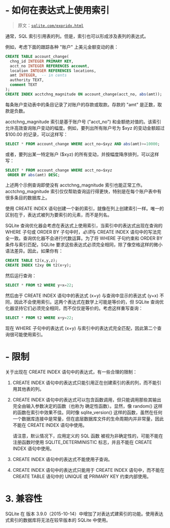# -   如何在表达式上使用索引

> 原文：[`sqlite.com/expridx.html`](https://sqlite.com/expridx.html)

通常，SQL 索引引用表的列。但是，索引也可以形成涉及表列的表达式。

例如，考虑下面的跟踪各种 "账户" 上美元金额变动的表：

```sql
CREATE TABLE account_change(
  chng_id INTEGER PRIMARY KEY,
  acct_no INTEGER REFERENCES account,
  location INTEGER REFERENCES locations,
  amt INTEGER,  -- in cents
  authority TEXT,
  comment TEXT
);
CREATE INDEX acctchng_magnitude ON account_change(acct_no, abs(amt));

```

每条账户变动表中的条目记录了对账户的存款或取款。存款的 "amt" 是正数，取款是负数。

acctchng_magnitude 索引是基于账户号 ("acct_no") 和金额绝对值的。该索引允许高效查询账户变动的幅度。例如，要列出所有账户号为 $xyz 的变动金额超过 $100.00 的记录，可以这样写：

```sql
SELECT * FROM account_change WHERE acct_no=$xyz AND abs(amt)>=10000;

```

或者，要列出某一特定账户 ($xyz) 的所有变动，并按幅度降序排列，可以这样写：

```sql
SELECT * FROM account_change WHERE acct_no=$xyz
 ORDER BY abs(amt) DESC;

```

上述两个示例查询即使没有 acctchng_magnitude 索引也能正常工作。acctchng_magnitude 索引仅仅帮助查询运行得更快，特别是在每个账户表中有很多条目的数据库上。

使用 CREATE INDEX 语句创建一个新的索引，就像在列上创建索引一样。唯一的区别在于，表达式被列为要索引的元素，而不是列名。

SQLite 查询优化器会考虑在表达式上使用索引，当索引中的表达式出现在查询的 WHERE 子句或 ORDER BY 子句中时，*必须*与 CREATE INDEX 语句中的写法完全一致。查询优化器不会进行代数运算。为了将 WHERE 子句约束和 ORDER BY 条件与索引匹配，SQLite 要求这些表达式必须完全相同，除了像空格这样的微小语法差异。因此，如果你有：

```sql
CREATE TABLE t2(x,y,z);
CREATE INDEX t2xy ON t2(x+y);

```

然后运行查询：

```sql
SELECT * FROM t2 WHERE y+x=22;

```

然后由于 CREATE INDEX 语句中的表达式 (x+y) 与查询中显示的表达式 (y+x) 不同，因此不会使用索引。这两个表达式在数学上可能是等价的，但 SQLite 查询优化器坚持它们必须完全相同，而不仅仅是等价的。考虑这样重写查询：

```sql
SELECT * FROM t2 WHERE x+y=22;

```

现在 WHERE 子句中的表达式 (x+y) 与索引中的表达式完全匹配，因此第二个查询很可能使用索引。

# -   限制

关于出现在 CREATE INDEX 语句中的表达式，有一些合理的限制：

1.  CREATE INDEX 语句中的表达式只能引用正在创建索引的表的列，而不能引用其他表的列。

1.  CREATE INDEX 语句中的表达式可以包含函数调用，但只能调用那些其输出完全由输入参数决定的函数（也称为 确定性函数）。显然，像 random() 这样的函数在索引中效果不佳。同时像 sqlite_version() 这样的函数，虽然在任何一个数据库连接中是常量，但在底层数据库文件的生命周期内并非常量，因此不能在 CREATE INDEX 语句中使用。

    请注意，默认情况下，应用定义的 SQL 函数 被视为非确定性的，可能不能在注册函数时使用 SQLITE_DETERMINISTIC 标志，并且不能在 CREATE INDEX 语句中使用。

1.  CREATE INDEX 语句中的表达式不能使用子查询。

1.  CREATE INDEX 语句中的表达式只能用于 CREATE INDEX 语句中，而不能在 CREATE TABLE 语句中的 UNIQUE 或 PRIMARY KEY 约束内部使用。

# 3\. 兼容性

SQLite 在 版本 3.9.0（2015-10-14）中增加了对表达式建索引的功能。使用表达式索引的数据库将无法在较早版本的 SQLite 中使用。
